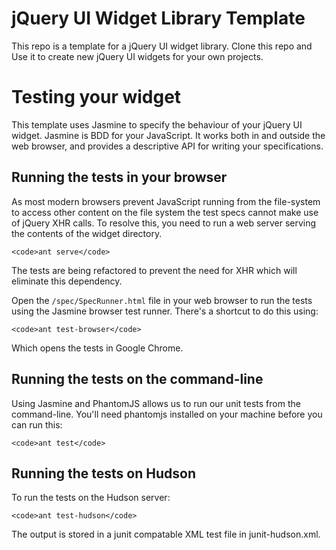 jQuery UI Widget Library Template
====================================

This repo is a template for a jQuery UI widget library.  Clone this repo and Use it to create new jQuery UI widgets for your own projects.

Testing your widget
====================

This template uses Jasmine to specify the behaviour of your jQuery UI widget.  Jasmine is BDD for your JavaScript.  It works both in and outside the web browser, and provides a descriptive API for writing your specifications.

Running the tests in your browser
-----------------------------------

As most modern browsers prevent JavaScript running from the file-system to access other content on the file system the test specs cannot make use of jQuery XHR calls.  To resolve this, you need to run a web server serving the contents of the widget directory.

    <code>ant serve</code>

The tests are being refactored to prevent the need for XHR which will eliminate this dependency.

Open the <code>/spec/SpecRunner.html</code> file in your web browser to run the tests using the Jasmine browser test runner.  There's a shortcut to do this using:

    <code>ant test-browser</code>

Which opens the tests in Google Chrome.

Running the tests on the command-line
---------------------------------------

Using Jasmine and PhantomJS allows us to run our unit tests from the command-line.  You'll need phantomjs installed on your machine before you can run this:

    <code>ant test</code>

Running the tests on Hudson
----------------------------

To run the tests on the Hudson server:

    <code>ant test-hudson</code>

The output is stored in a junit compatable XML test file in junit-hudson.xml.
